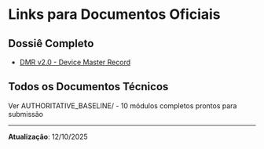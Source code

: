 # Links para Documentos Oficiais

## Dossiê Completo
- [DMR v2.0 - Device Master Record](../../AUTHORITATIVE_BASELINE/01_REGULATORIO/DMR/DMR_MANIFEST_v2.0_20251008_OFICIAL.json)

## Todos os Documentos Técnicos
Ver AUTHORITATIVE_BASELINE/ - 10 módulos completos prontos para submissão

---
**Atualização**: 12/10/2025
